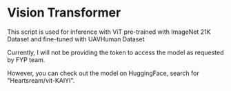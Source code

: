 # Vision Transformer
This script is used for inference with ViT pre-trained with ImageNet 21K Dataset and fine-tuned with UAVHuman Dataset

Currently, I will not be providing the token to access the model as requested by FYP team. 

However, you can check out the model on HuggingFace, search for "Heartsream/vit-KAIYI".


